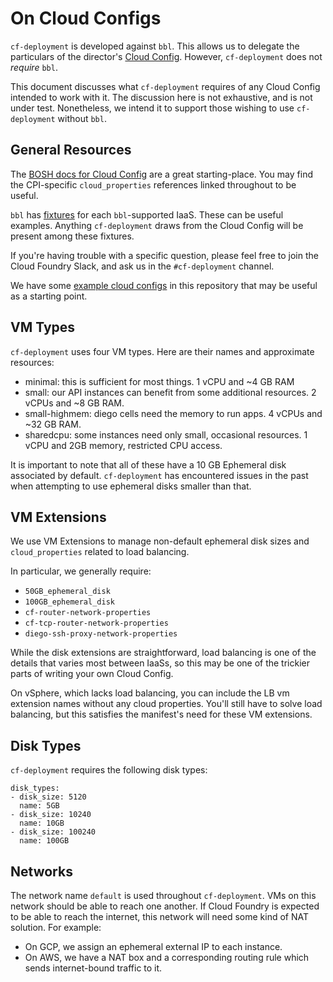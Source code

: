 # On Cloud Configs
`cf-deployment` is developed against `bbl`.
This allows us to delegate the particulars
of the director's [Cloud Config][bosh-docs-cloud-config].
However, `cf-deployment` does not _require_ `bbl`.

This document discusses what `cf-deployment` requires
of any Cloud Config intended to work with it.
The discussion here is not exhaustive,
and is not under test.
Nonetheless, we intend it to support
those wishing to use `cf-deployment` without `bbl`.

## General Resources
The [BOSH docs for Cloud Config][bosh-docs-cloud-config]
are a great starting-place.
You may find the CPI-specific `cloud_properties` references
linked throughout to be useful.

`bbl` has [fixtures][cloud-config-fixtures]
for each `bbl`-supported IaaS.
These can be useful examples.
Anything `cf-deployment` draws from the Cloud Config
will be present among these fixtures.

If you're having trouble with a specific question,
please feel free to join the Cloud Foundry Slack,
and ask us in the `#cf-deployment` channel.

We have some [example cloud configs](../example-cloud-configs/README.md)
in this repository
that may be useful as a starting point.

## VM Types
`cf-deployment` uses four VM types.
Here are their names
and approximate resources:

- minimal: this is sufficient for most things.
  1 vCPU and ~4 GB RAM
- small: our API instances can benefit from some additional resources.
  2 vCPUs and ~8 GB RAM.
- small-highmem: diego cells need the memory to run apps.
  4 vCPUs and ~32 GB RAM.
- sharedcpu: some instances need only small, occasional resources.
  1 vCPU and 2GB memory, restricted CPU access.

It is important to note that all of these
have a 10 GB Ephemeral disk associated by default.
`cf-deployment` has encountered issues in the past
when attempting to use ephemeral disks
smaller than that.

## VM Extensions
We use VM Extensions to manage
non-default ephemeral disk sizes
and `cloud_properties` related to load balancing.

In particular, we generally require:
- `50GB_ephemeral_disk`
- `100GB_ephemeral_disk`
- `cf-router-network-properties`
- `cf-tcp-router-network-properties`
- `diego-ssh-proxy-network-properties`

While the disk extensions are straightforward,
load balancing is one of the details
that varies most between IaaSs,
so this may be one of the trickier parts
of writing your own Cloud Config.

On vSphere, which lacks load balancing,
you can include the LB vm extension names
without any cloud properties.
You'll still have to solve load balancing,
but this satisfies the manifest's need
for these VM extensions.

## Disk Types
`cf-deployment` requires the following disk types:

```
disk_types:
- disk_size: 5120
  name: 5GB
- disk_size: 10240
  name: 10GB
- disk_size: 100240
  name: 100GB
```

## Networks
The network name `default`
is used throughout `cf-deployment`.
VMs on this network should be able to reach one another.
If Cloud Foundry is expected to be able to reach the internet,
this network will need some kind of NAT solution.
For example:
- On GCP, we assign an ephemeral external IP
  to each instance.
- On AWS, we have a NAT box
  and a corresponding routing rule
  which sends internet-bound traffic to it.

[bosh-docs-cloud-config]: https://bosh.io/docs/cloud-config.html
[cloud-config-fixtures]: https://github.com/cloudfoundry/bosh-bootloader/tree/master/cloudconfig/fixtures
